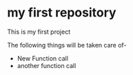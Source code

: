 # my first repository
This is my first project 

The following things will be taken care of-
* New Function call
* another function call
